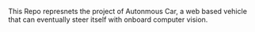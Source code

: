 This Repo represnets the project of Autonmous Car, a web based vehicle that can eventually steer itself with onboard computer vision. 

